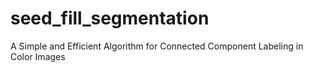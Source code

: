 # seed_fill_segmentation
A Simple and Efficient Algorithm for Connected Component Labeling in Color Images
